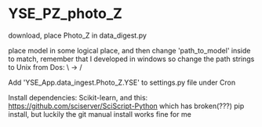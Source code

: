 # YSE_PZ_photo_Z

download, place Photo_Z in data_digest.py

place model in some logical place, and then change 'path_to_model' inside to match, remember that I developed in windows so change the path strings to Unix from Dos: \\ -> /

Add 'YSE_App.data_ingest.Photo_Z.YSE' to settings.py file under Cron

Install dependencies: Scikit-learn, and this: https://github.com/sciserver/SciScript-Python which has broken(???) pip install, but luckily the git manual install works fine for me

